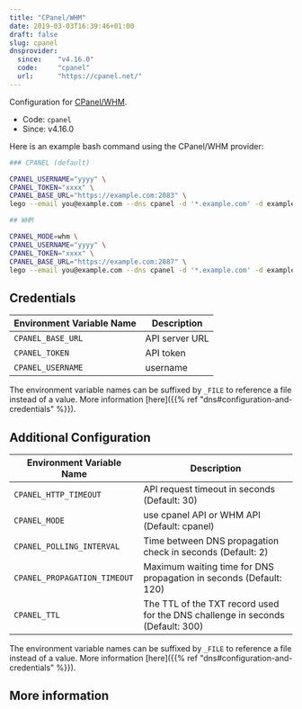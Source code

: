 ```yaml
---
title: "CPanel/WHM"
date: 2019-03-03T16:39:46+01:00
draft: false
slug: cpanel
dnsprovider:
  since:    "v4.16.0"
  code:     "cpanel"
  url:      "https://cpanel.net/"
---
```


<!-- THIS DOCUMENTATION IS AUTO-GENERATED. PLEASE DO NOT EDIT. -->
<!-- providers/dns/cpanel/cpanel.toml -->
<!-- THIS DOCUMENTATION IS AUTO-GENERATED. PLEASE DO NOT EDIT. -->


Configuration for [CPanel/WHM](https://cpanel.net/).


<!--more-->

- Code: `cpanel`
- Since: v4.16.0


Here is an example bash command using the CPanel/WHM provider:

```bash
### CPANEL (default)

CPANEL_USERNAME="yyyy" \
CPANEL_TOKEN="xxxx" \
CPANEL_BASE_URL="https://example.com:2083" \
lego --email you@example.com --dns cpanel -d '*.example.com' -d example.com run

## WHM

CPANEL_MODE=whm \
CPANEL_USERNAME="yyyy" \
CPANEL_TOKEN="xxxx" \
CPANEL_BASE_URL="https://example.com:2087" \
lego --email you@example.com --dns cpanel -d '*.example.com' -d example.com run
```




## Credentials

| Environment Variable Name | Description |
|-----------------------|-------------|
| `CPANEL_BASE_URL` | API server URL |
| `CPANEL_TOKEN` | API token |
| `CPANEL_USERNAME` | username |

The environment variable names can be suffixed by `_FILE` to reference a file instead of a value.
More information [here]({{% ref "dns#configuration-and-credentials" %}}).


## Additional Configuration

| Environment Variable Name | Description |
|--------------------------------|-------------|
| `CPANEL_HTTP_TIMEOUT` | API request timeout in seconds (Default: 30) |
| `CPANEL_MODE` | use cpanel API or WHM API (Default: cpanel) |
| `CPANEL_POLLING_INTERVAL` | Time between DNS propagation check in seconds (Default: 2) |
| `CPANEL_PROPAGATION_TIMEOUT` | Maximum waiting time for DNS propagation in seconds (Default: 120) |
| `CPANEL_TTL` | The TTL of the TXT record used for the DNS challenge in seconds (Default: 300) |

The environment variable names can be suffixed by `_FILE` to reference a file instead of a value.
More information [here]({{% ref "dns#configuration-and-credentials" %}}).




## More information



<!-- THIS DOCUMENTATION IS AUTO-GENERATED. PLEASE DO NOT EDIT. -->
<!-- providers/dns/cpanel/cpanel.toml -->
<!-- THIS DOCUMENTATION IS AUTO-GENERATED. PLEASE DO NOT EDIT. -->
